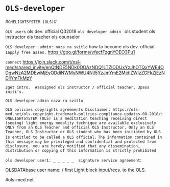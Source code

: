 # `OLS-developer`
#`ONELIGHTSYSTEM (OLS)`# 

`OLS users`
ols dev. official Q32018
`ols developer admin `
ols student 
ols instructor 
ols teacher 
ols counselor


`OLS developer  admin: naza ra svitlo`
how to become ols dev. official. 
`1apply free asses.`
https://goo.gl/forms/vfecfFzgnYOEO3Pu1

`connect` https://join.slack.com/t/osl-med/shared_invite/enQtNDE5NDk0ODAzNDQ1LTZlODUxYzJhOTQxYWE4ODgwNzA2MDEwMjEyODdiNWMyNWU4NjI5YzJmYmE2MjdlZWIzZGFkZjEzNDllYmFkMzY

`2get intro. 
#assigned ols instructor / official teacher. 3pass initi's.`


`OLS developer admin naza ra svitlo`

`OLS policies copyrights agreements Disclaimer: https://ols-med.net/ols-copyright-trademark-policies-compliance-updates-08-2018/: 
ONELIGHTSYSTEM (OLS) is a meditation teaching receiving direct (seeing) light energy modality technique are available exclusively ONLY from an OLS Teacher and official OLS Instructor. Only an OLS Teacher, OLS Instructor or OLS student who has been initiated by OLS is entitled to be called a OLS official.` 
`The information contained in this message may be privileged and confidential and protected from disclosure. you are hereby notified that any dissemination, distribution or copying of this information is strictly prohibited`

`ols developer user1: _ _ _ _ _  signature service agreement`:



OLSDATAbase user name: / first Light block input/recs. to the OLS.


#ols-med.net
